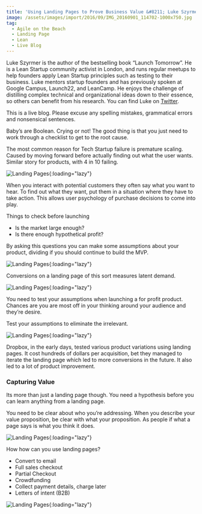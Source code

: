 ```yaml
---
title: 'Using Landing Pages to Prove Business Value &#8211; Luke Szyrmer'
image: /assets/images/import/2016/09/IMG_20160901_114702-1000x750.jpg
tag:
  - Agile on the Beach
  - Landing Page
  - Lean
  - Live Blog
---
```

<span style="font-weight: 400;">Luke Szyrmer is the author of the bestselling book “Launch Tomorrow”. He is a Lean Startup community activist in London, and runs regular meetups to help founders apply Lean Startup principles such as testing to their business. Luke mentors startup founders and has previously spoken at Google Campus, Launch22, and LeanCamp. He enjoys the challenge of distilling complex technical and organizational ideas down to their essence, so others can benefit from his research. You can find Luke on </span>[<span style="font-weight: 400;">Twitter</span>](about:blank)<span style="font-weight: 400;">.</span>

<!--more-->

<span style="font-weight: 400;">This is a live blog. Please excuse any spelling mistakes, grammatical errors and nonsensical sentences.</span>

Baby&#8217;s are Boolean. Crying or not! The good thing is that you just need to work through a checklist to get to the root cause.

The most common reason for Tech Startup failure is premature scaling. Caused by moving forward before actually finding out what the user wants. Similar story for products, with 4 in 10 failing.

![Landing Pages](/assets/images/import/2016/09/IMG_20160901_114702-1000x750.jpg){:loading="lazy"}

When you interact with potential customers they often say what you want to hear. To find out what they want, put them in a situation where they have to take action. This allows user psychology of purchase decisions to come into play.

Things to check before launching

  * Is the market large enough?
  * Is there enough hypothetical profit?

By asking this questions you can make some assumptions about your product, dividing if you should continue to build the MVP.

![Landing Pages](/assets/images/import/2016/09/IMG_20160901_115427-1000x750.jpg){:loading="lazy"}

Conversions on a landing page of this sort measures latent demand.

![Landing Pages](/assets/images/import/2016/09/IMG_20160901_115727-1000x750.jpg){:loading="lazy"}

You need to test your assumptions when launching a for profit product. Chances are you are most off in your thinking around your audience and they&#8217;re desire.

Test your assumptions to eliminate the irrelevant.

![Landing Pages](/assets/images/import/2016/09/IMG_20160901_120143-1000x750.jpg){:loading="lazy"}

Dropbox, in the early days, tested various product variations using landing pages. It cost hundreds of dollars per acquisition, bet they managed to iterate the landing page which led to more conversions in the future. It also led to a lot of product improvement.

### Capturing Value

Its more than just a landing page though. You need a hypothesis before you can learn anything from a landing page.

You need to be clear about who you&#8217;re addressing. When you describe your value proposition, be clear with what your proposition. As people if what a page says is what you think it does.

![Landing Pages](/assets/images/import/2016/09/IMG_20160901_121226-1000x750.jpg){:loading="lazy"}

How how can you use landing pages?

  * Convert to email
  * Full sales checkout
  * Partial Checkout
  * Crowdfunding
  * Collect payment details, charge later
  * Letters of intent (B2B)

![Landing Pages](/assets/images/import/2016/09/IMG_20160901_121315-1000x750.jpg){:loading="lazy"}
